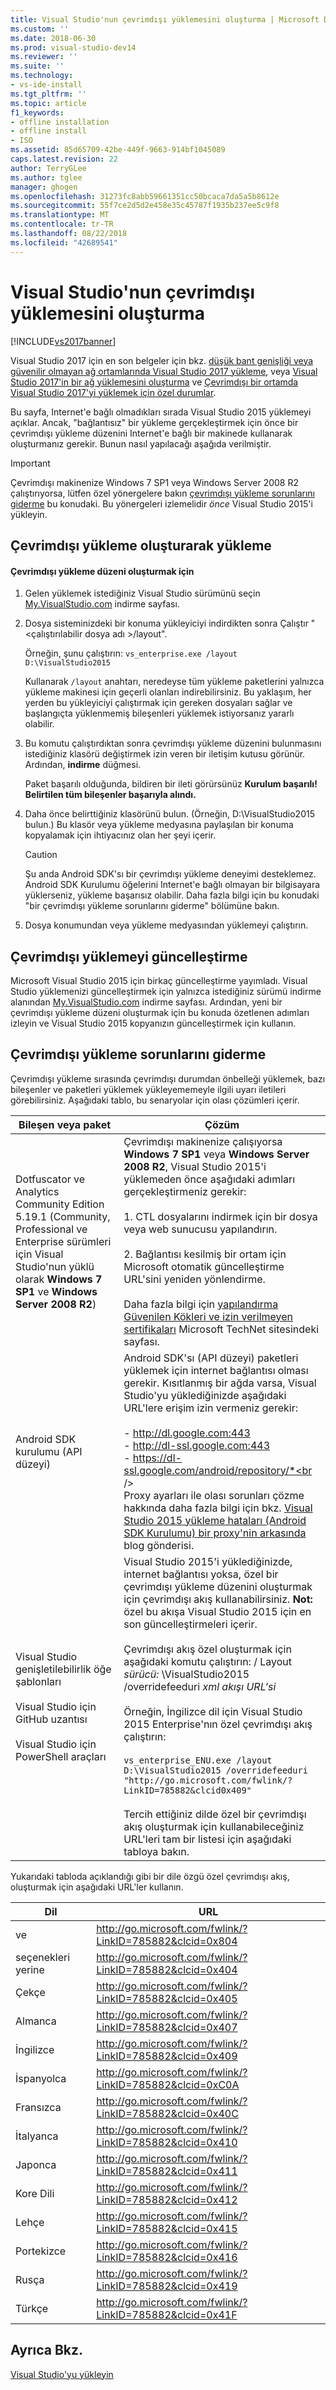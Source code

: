 ```yaml
---
title: Visual Studio'nun çevrimdışı yüklemesini oluşturma | Microsoft Docs
ms.custom: ''
ms.date: 2018-06-30
ms.prod: visual-studio-dev14
ms.reviewer: ''
ms.suite: ''
ms.technology:
- vs-ide-install
ms.tgt_pltfrm: ''
ms.topic: article
f1_keywords:
- offline installation
- offline install
- ISO
ms.assetid: 85d65709-42be-449f-9663-914bf1045089
caps.latest.revision: 22
author: TerryGLee
ms.author: tglee
manager: ghogen
ms.openlocfilehash: 31273fc8abb59661351cc50bcaca7da5a5b8612e
ms.sourcegitcommit: 55f7ce2d5d2e458e35c45787f1935b237ee5c9f8
ms.translationtype: MT
ms.contentlocale: tr-TR
ms.lasthandoff: 08/22/2018
ms.locfileid: "42689541"
---
```

# <a name="create-an-offline-installation-of-visual-studio"></a>Visual Studio'nun çevrimdışı yüklemesini oluşturma
[!INCLUDE[vs2017banner](../includes/vs2017banner.md)]

Visual Studio 2017 için en son belgeler için bkz. [düşük bant genişliği veya güvenilir olmayan ağ ortamlarında Visual Studio 2017 yükleme](https://docs.microsoft.com/visualstudio/install/install-vs-inconsistent-quality-network), veya [Visual Studio 2017'in bir ağ yüklemesini oluşturma](https://docs.microsoft.com/visualstudio/install/create-a-network-installation-of-visual-studio) ve [Çevrimdışı bir ortamda Visual Studio 2017'yi yüklemek için özel durumlar](https://docs.microsoft.com/visualstudio/install/install-visual-studio-in-offline-environment).

Bu sayfa, Internet'e bağlı olmadıkları sırada Visual Studio 2015 yüklemeyi açıklar. Ancak, "bağlantısız" bir yükleme gerçekleştirmek için önce bir çevrimdışı yükleme düzenini Internet'e bağlı bir makinede kullanarak oluşturmanız gerekir. Bunun nasıl yapılacağı aşağıda verilmiştir.  
  
> [!IMPORTANT]
>  Çevrimdışı makinenize Windows 7 SP1 veya Windows Server 2008 R2 çalıştırıyorsa, lütfen özel yönergelere bakın [çevrimdışı yükleme sorunlarını giderme](#BKMK_tshoot) bu konudaki.  Bu yönergeleri izlemelidir *önce* Visual Studio 2015'i yükleyin.  
  
##  <a name="BKMK_Offline"></a> Çevrimdışı yükleme oluşturarak yükleme  
  
#### <a name="to-create-an-offline-installation-layout"></a>Çevrimdışı yükleme düzeni oluşturmak için  
  
1.  Gelen yüklemek istediğiniz Visual Studio sürümünü seçin [My.VisualStudio.com](https://my.visualstudio.com/downloads?q=visual%20studio%20Enterprise%202015) indirme sayfası.  
  
2.  Dosya sisteminizdeki bir konuma yükleyiciyi indirdikten sonra Çalıştır "\<çalıştırılabilir dosya adı >/layout".  
  
     Örneğin, şunu çalıştırın: `vs_enterprise.exe /layout D:\VisualStudio2015`  
  
     Kullanarak `/layout` anahtarı, neredeyse tüm yükleme paketlerini yalnızca yükleme makinesi için geçerli olanları indirebilirsiniz. Bu yaklaşım, her yerden bu yükleyiciyi çalıştırmak için gereken dosyaları sağlar ve başlangıçta yüklenmemiş bileşenleri yüklemek istiyorsanız yararlı olabilir.  
  
3.  Bu komutu çalıştırdıktan sonra çevrimdışı yükleme düzenini bulunmasını istediğiniz klasörü değiştirmek izin veren bir iletişim kutusu görünür.   Ardından, **indirme** düğmesi.  
  
     Paket başarılı olduğunda, bildiren bir ileti görürsünüz **Kurulum başarılı! Belirtilen tüm bileşenler başarıyla alındı.**  
  
4.  Daha önce belirttiğiniz klasörünü bulun. (Örneğin, D:\VisualStudio2015 bulun.) Bu klasör veya yükleme medyasına paylaşılan bir konuma kopyalamak için ihtiyacınız olan her şeyi içerir.  
  
    > [!CAUTION]
    >  Şu anda Android SDK'sı bir çevrimdışı yükleme deneyimi desteklemez. Android SDK Kurulumu öğelerini Internet'e bağlı olmayan bir bilgisayara yüklerseniz, yükleme başarısız olabilir. Daha fazla bilgi için bu konudaki "bir çevrimdışı yükleme sorunlarını giderme" bölümüne bakın.  
  
5.  Dosya konumundan veya yükleme medyasından yüklemeyi çalıştırın.  
  
## <a name="updating-an-offline-installation"></a>Çevrimdışı yüklemeyi güncelleştirme  
 Microsoft Visual Studio 2015 için birkaç güncelleştirme yayımladı. Visual Studio yüklemenizi güncelleştirmek için yalnızca istediğiniz sürümü indirme alanından [My.VisualStudio.com](https://my.visualstudio.com/downloads?q=visual%20studio%20Enterprise%202015) indirme sayfası. Ardından, yeni bir çevrimdışı yükleme düzeni oluşturmak için bu konuda özetlenen adımları izleyin ve Visual Studio 2015 kopyanızın güncelleştirmek için kullanın.  
  
##  <a name="BKMK_tshoot"></a> Çevrimdışı yükleme sorunlarını giderme  
 Çevrimdışı yükleme sırasında çevrimdışı durumdan önbelleği yüklemek, bazı bileşenler ve paketleri yüklemek yükleyememeyle ilgili uyarı iletileri görebilirsiniz. Aşağıdaki tablo, bu senaryolar için olası çözümleri içerir.  
  
|Bileşen veya paket|Çözüm|  
|--------------------------|--------------|  
|Dotfuscator ve Analytics Community Edition 5.19.1 (Community, Professional ve Enterprise sürümleri için Visual Studio'nun yüklü olarak **Windows 7 SP1** ve **Windows Server 2008 R2**)|Çevrimdışı makinenize çalışıyorsa **Windows 7 SP1** veya **Windows Server 2008 R2**, Visual Studio 2015'i yüklemeden önce aşağıdaki adımları gerçekleştirmeniz gerekir:<br /><br /> 1.  CTL dosyalarını indirmek için bir dosya veya web sunucusu yapılandırın.<br /><br /> 2.    Bağlantısı kesilmiş bir ortam için Microsoft otomatik güncelleştirme URL'sini yeniden yönlendirme.<br /><br /> Daha fazla bilgi için [yapılandırma Güvenilen Kökleri ve izin verilmeyen sertifikaları](https://technet.microsoft.com/library/dn265983.aspx) Microsoft TechNet sitesindeki sayfası.|  
|Android SDK kurulumu (API düzeyi)|Android SDK'sı (API düzeyi) paketleri yüklemek için internet bağlantısı olması gerekir. Kısıtlanmış bir ağda varsa, Visual Studio'yu yüklediğinizde aşağıdaki URL'lere erişim izin vermeniz gerekir:<br /><br /> -   http://dl.google.com:443<br />-   http://dl-ssl.google.com:443<br />-   https://dl-ssl.google.com/android/repository/*<br /> <br />Proxy ayarları ile olası sorunları çözme hakkında daha fazla bilgi için bkz. [Visual Studio 2015 yükleme hataları (Android SDK Kurulumu) bir proxy'nin arkasında](https://blogs.msdn.microsoft.com/peterhauge/2016/09/22/visual-studio-2015-install-failures-android-sdk-setup-behind-a-proxy/) blog gönderisi.|  
|Visual Studio genişletilebilirlik öğe şablonları<br /><br /> Visual Studio için GitHub uzantısı<br /><br /> Visual Studio için PowerShell araçları|Visual Studio 2015'i yüklediğinizde, internet bağlantısı yoksa, özel bir çevrimdışı yükleme düzenini oluşturmak için çevrimdışı akış kullanabilirsiniz. **Not:** özel bu akışa Visual Studio 2015 için en son güncelleştirmeleri içerir. <br /><br /> Çevrimdışı akış özel oluşturmak için aşağıdaki komutu çalıştırın: / Layout *sürücü:* \VisualStudio2015 /overridefeeduri *xml akışı URL'si*<br /><br /> Örneğin, İngilizce dil için Visual Studio 2015 Enterprise'nın özel çevrimdışı akış çalıştırın:<br /><br /> `vs_enterprise_ENU.exe /layout D:\VisualStudio2015 /overridefeeduri "http://go.microsoft.com/fwlink/?LinkID=785882&clcid0x409"`<br /><br /> Tercih ettiğiniz dilde özel bir çevrimdışı akış oluşturmak için kullanabileceğiniz URL'leri tam bir listesi için aşağıdaki tabloya bakın.|  
  
 Yukarıdaki tabloda açıklandığı gibi bir dile özgü özel çevrimdışı akış, oluşturmak için aşağıdaki URL'ler kullanın.  
  
|Dil|URL|  
|--------------|---------|  
|ve|http://go.microsoft.com/fwlink/?LinkID=785882&clcid=0x804|  
|seçenekleri yerine|http://go.microsoft.com/fwlink/?LinkID=785882&clcid=0x404|  
|Çekçe|http://go.microsoft.com/fwlink/?LinkID=785882&clcid=0x405|  
|Almanca|http://go.microsoft.com/fwlink/?LinkID=785882&clcid=0x407|  
|İngilizce|http://go.microsoft.com/fwlink/?LinkID=785882&clcid=0x409|  
|İspanyolca|http://go.microsoft.com/fwlink/?LinkID=785882&clcid=0xC0A|  
|Fransızca|http://go.microsoft.com/fwlink/?LinkID=785882&clcid=0x40C|  
|İtalyanca|http://go.microsoft.com/fwlink/?LinkID=785882&clcid=0x410|  
|Japonca|http://go.microsoft.com/fwlink/?LinkID=785882&clcid=0x411|  
|Kore Dili|http://go.microsoft.com/fwlink/?LinkID=785882&clcid=0x412|  
|Lehçe|http://go.microsoft.com/fwlink/?LinkID=785882&clcid=0x415|  
|Portekizce|http://go.microsoft.com/fwlink/?LinkID=785882&clcid=0x416|  
|Rusça|http://go.microsoft.com/fwlink/?LinkID=785882&clcid=0x419|  
|Türkçe|http://go.microsoft.com/fwlink/?LinkID=785882&clcid=0x41F|  
  
## <a name="see-also"></a>Ayrıca Bkz.  
 [Visual Studio'yu yükleyin]()